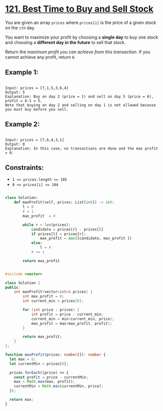 # [121. Best Time to Buy and Sell Stock](https://leetcode.com/problems/best-time-to-buy-and-sell-stock/description/?envType=study-plan-v2&envId=top-interview-150)

You are given an array `prices` where `prices[i]` is the price of a given stock on the `ith` day.

You want to maximize your profit by choosing a **single day** to buy one stock and choosing a **different day in the future** to sell that stock.

Return the _maximum profit you can achieve from this transaction_. If you cannot achieve any profit, return `0`.

## Example 1:

```

Input: prices = [7,1,5,3,6,4]
Output: 5
Explanation: Buy on day 2 (price = 1) and sell on day 5 (price = 6), profit = 6-1 = 5.
Note that buying on day 2 and selling on day 1 is not allowed because you must buy before you sell.

```

## Example 2:

```

Input: prices = [7,6,4,3,1]
Output: 0
Explanation: In this case, no transactions are done and the max profit = 0.

```

## Constraints:

- `1 <= prices.length <= 105`
- `0 <= prices[i] <= 104`

```python

class Solution:
    def maxProfit(self, prices: List[int]) -> int:
        l = 0
        r = 1
        max_profit  = 0

        while r < len(prices):
            candidate = prices[r] - prices[l]
            if prices[l] < prices[r]:
                max_profit = max([candidate, max_profit ])
            else:
                l = r
            r += 1

        return max_profit

```

```cpp

#include <vector>

class Solution {
public:
    int maxProfit(vector<int>& prices) {
        int max_profit = 0;
        int current_min = prices[0];

        for (int price : prices) {
            int profit = price - current_min;
            current_min = min(current_min, price);
            max_profit = max(max_profit, profit);
        }

        return max_profit;
    }
};

```

```ts
function maxProfit(prices: number[]): number {
  let max = 0;
  let currentMin = prices[0];

  prices.forEach((price) => {
    const profit = price - currentMin;
    max = Math.max(max, profit);
    currentMin = Math.min(currentMin, price);
  });

  return max;
}
```

